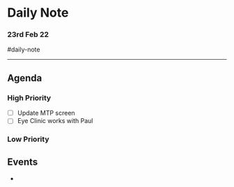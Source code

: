 # Daily Note
### 23rd Feb 22

#daily-note 

---

## Agenda
### High Priority
- [ ] Update MTP screen
- [ ] Eye Clinic works with Paul

### Low Priority


## Events
- 